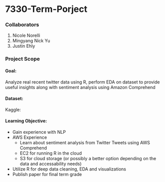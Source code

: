 # 7330-Term-Porject

### Collaborators
1. Nicole Norelli
2. Mingyang Nick Yu
3. Justin Ehly

### Project Scope

#### Goal: 
Analyze real recent twitter data using R, perform EDA on dataset to provide useful insights along with sentiment analysis using Amazon Comprehend

#### Dataset: 
Kaggle: 

#### Learning Objective:
* Gain experience with NLP
* AWS Experience
  * Learn about sentiment analysis from Twitter Tweets using AWS Comprehend
  * EC2 for running R in the cloud
  * S3 for cloud storage (or possibly a better option depending on the data and accessability needs)
* Utilize R for deep data cleaning, EDA and visualizations
* Publish paper for final term grade